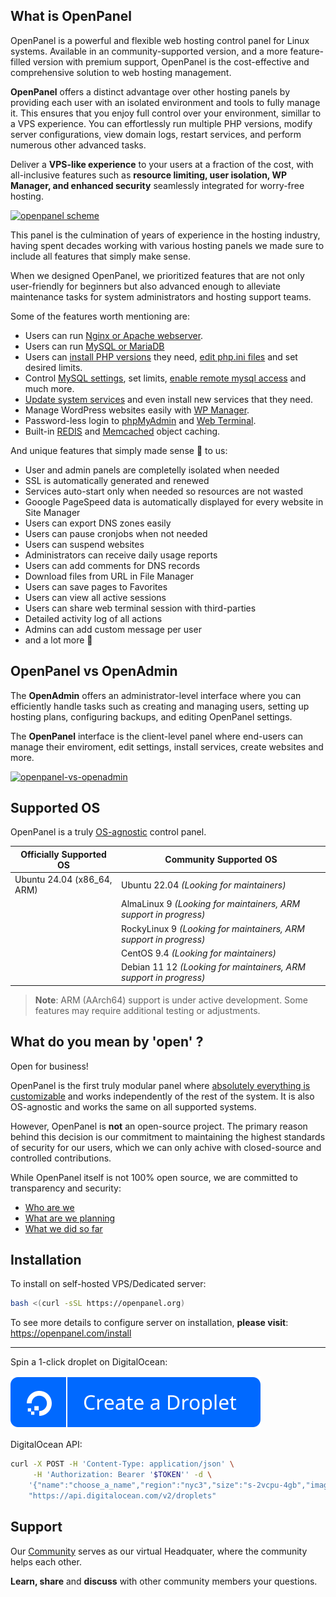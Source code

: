 ## What is OpenPanel

OpenPanel is a powerful and flexible web hosting control panel for Linux systems. Available in an community-supported version, and a more feature-filled version with premium support, OpenPanel is the cost-effective and comprehensive solution to web hosting management.

**OpenPanel** offers a distinct advantage over other hosting panels by providing each user with an isolated environment and tools to fully manage it. This ensures that you enjoy full control over your environment, simillar to a VPS experience. You can effortlessly run multiple PHP versions, modify server configurations, view domain logs, restart services, and perform numerous other advanced tasks.

Deliver a **VPS-like experience** to your users at a fraction of the cost, with all-inclusive features such as **resource limiting, user isolation, WP Manager, and enhanced security** seamlessly integrated for worry-free hosting.

[![openpanel scheme](/website/static/img/admin/openpanel_scheme.png)](https://openpanel.com/docs/panel/intro/)

This panel is the culmination of years of experience in the hosting industry, having spent decades working with various hosting panels we made sure to include all features that simply make sense.

When we designed OpenPanel, we prioritized features that are not only user-friendly for beginners but also advanced enough to alleviate maintenance tasks for system administrators and hosting support teams.

Some of the features worth mentioning are:

- Users can run [Nginx or Apache webserver](https://openpanel.com/docs/admin/plans/hosting_plans/#list-hosting-plans).
- Users can run [MySQL or MariaDB](https://openpanel.com/docs/articles/docker/how-to-set-mysql-mariadb-per-user-in-openpanel/)
- Users can [install PHP versions](https://openpanel.com/docs/panel/advanced/server_settings#install-php-version) they need, [edit php.ini files](https://openpanel.com/docs/panel/advanced/server_settings#phpini-editor) and set desired limits.
- Control [MySQL settings](https://openpanel.com/docs/panel/advanced/server_settings#mysql-settings), set limits, [enable remote mysql access](https://openpanel.com/docs/panel/databases/remote) and much more.
- [Update system services](https://openpanel.com/docs/panel/advanced/server_settings#service-status) and even install new services that they need.
- Manage WordPress websites easily with [WP Manager](https://openpanel.com/docs/panel/applications/wordpress).
- Password-less login to [phpMyAdmin](https://openpanel.com/docs/panel/databases/phpmyadmin) and [Web Terminal](https://openpanel.com/docs/panel/advanced/terminal).
- Built-in [REDIS](https://openpanel.com/docs/panel/caching/Redis) and [Memcached](https://openpanel.com/docs/panel/caching/Memcached) object caching.

And unique features that simply made sense 💁 to us:
- User and admin panels are completelly isolated when needed
- SSL is automatically generated and renewed
- Services auto-start only when needed so resources are not wasted
- Gooogle PageSpeed data is automatically displayed for every website in Site Manager
- Users can export DNS zones easily
- Users can pause cronjobs when not needed
- Users can suspend websites
- Administrators can receive daily usage reports
- Users can add comments for DNS records
- Download files from URL in File Manager
- Users can save pages to Favorites
- Users can view all active sessions
- Users can share web terminal session with third-parties
- Detailed activity log of all actions
- Admins can add custom message per user
- and a lot more 🙌

## OpenPanel vs OpenAdmin

The **OpenAdmin** offers an administrator-level interface where you can efficiently handle tasks such as creating and managing users, setting up hosting plans, configuring backups, and editing OpenPanel settings.

The **OpenPanel** interface is the client-level panel where end-users can manage their enviroment, edit settings, install services, create websites and more.

[![openpanel-vs-openadmin](/website/static/img/admin/openpanel_vs_openadmin.svg)](https://openpanel.com/docs/admin/intro/)

## Supported OS

OpenPanel is a truly [OS-agnostic](https://www.techtarget.com/whatis/definition/agnostic) control panel.

| **Officially Supported OS** | **Community Supported OS**                                   |
|-----------------------------|---------------------------------------------------------------|
| Ubuntu 24.04 (x86_64, ARM) | Ubuntu 22.04 *(Looking for maintainers)*                     |
|                             | AlmaLinux 9 *(Looking for maintainers, ARM support in progress)* |
|                             | RockyLinux 9 *(Looking for maintainers, ARM support in progress)* |
|                             | CentOS 9.4 *(Looking for maintainers)*                       |
|                             | Debian 11 12 *(Looking for maintainers, ARM support in progress)* |

> **Note**: ARM (AArch64) support is under active development. Some features may require additional testing or adjustments.

## What do you mean by 'open' ?

Open for business!

OpenPanel is the first truly modular panel where [absolutely everything is customizable](https://openpanel.com/docs/articles/dev-experience/customizing-openpanel-user-interface/) and works independently of the rest of the system. It is also OS-agnostic and works the same on all supported systems.

However, OpenPanel is **not** an open-source project. The primary reason behind this decision is our commitment to maintaining the highest standards of security for our users, which we can only achive with closed-source and controlled contributions.

While OpenPanel itself is not 100% open source, we are committed to transparency and security:

- [Who are we](https://openpanel.com/about)
- [What are we planning](https://openpanel.com/roadmap)
- [What we did so far](https://openpanel.com/docs/changelog/intro/)

## Installation

To install on self-hosted VPS/Dedicated server:

```bash
bash <(curl -sSL https://openpanel.org)
```

To see more details to configure server on installation, **please visit**: https://openpanel.com/install

----

Spin a 1-click droplet on DigitalOcean:

[![droplet](/website/static/img/do-btn-blue.svg)](https://marketplace.digitalocean.com/apps/openpanel?refcode=6498bfc47cd6&action=deploy)


DigitalOcean API:
```bash
curl -X POST -H 'Content-Type: application/json' \
     -H 'Authorization: Bearer '$TOKEN'' -d \
    '{"name":"choose_a_name","region":"nyc3","size":"s-2vcpu-4gb","image":"openpanel"}' \
    "https://api.digitalocean.com/v2/droplets"
```

## Support

Our [Community](https://community.openpanel.com/) serves as our virtual Headquater, where the community helps each other.

**Learn, share** and **discuss** with other community members your questions.
